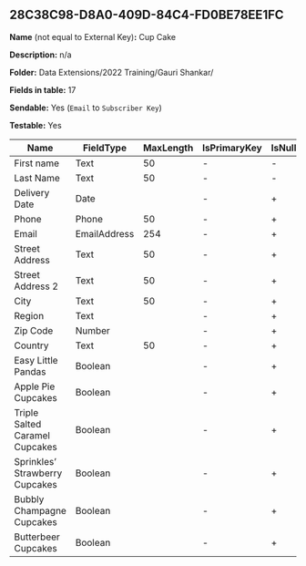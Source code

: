 ## 28C38C98-D8A0-409D-84C4-FD0BE78EE1FC

**Name** (not equal to External Key)**:** Cup Cake

**Description:** n/a

**Folder:** Data Extensions/2022 Training/Gauri Shankar/

**Fields in table:** 17

**Sendable:** Yes (`Email` to `Subscriber Key`)

**Testable:** Yes

| Name | FieldType | MaxLength | IsPrimaryKey | IsNullable | DefaultValue |
| --- | --- | --- | --- | --- | --- |
| First name | Text | 50 | - | - |  |
| Last Name | Text | 50 | - | - |  |
| Delivery Date | Date |  | - | + |  |
| Phone | Phone | 50 | - | + |  |
| Email | EmailAddress | 254 | - | + |  |
| Street Address | Text | 50 | - | + |  |
| Street Address 2 | Text | 50 | - | + |  |
| City | Text | 50 | - | + |  |
| Region | Text |  | - | + |  |
| Zip Code | Number |  | - | + |  |
| Country | Text | 50 | - | + |  |
| Easy Little Pandas | Boolean |  | - | + | false |
| Apple Pie Cupcakes | Boolean |  | - | + | false |
| Triple Salted Caramel Cupcakes | Boolean |  | - | + | false |
| Sprinkles’ Strawberry Cupcakes | Boolean |  | - | + | false |
| Bubbly Champagne Cupcakes | Boolean |  | - | + | false |
| Butterbeer Cupcakes | Boolean |  | - | + | false |
